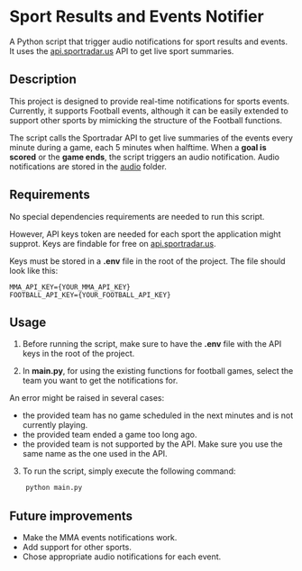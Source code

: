 # Sport Results and Events Notifier

A Python script that trigger audio notifications for sport results and events. It uses the [api.sportradar.us](https://developer.sportradar.com) API to get live sport summaries.

## Description

This project is designed to provide real-time notifications for sports events. Currently, it supports Football events, although it can be easily extended to support other sports by mimicking the structure of the Football functions.

The script calls the Sportradar API to get live summaries of the events every minute during a game, each 5 minutes when halftime. When a **goal is scored** or the **game ends**, the script triggers an audio notification. Audio notifications are stored in the [audio](./audio) folder.

## Requirements

No special dependencies requirements are needed to run this script.

However, API keys token are needed for each sport the application might supprot. Keys are findable for free on [api.sportradar.us](https://developer.sportradar.com).

Keys must be stored in a **.env** file in the root of the project. The file should look like this:

```env
MMA_API_KEY={YOUR_MMA_API_KEY}
FOOTBALL_API_KEY={YOUR_FOOTBALL_API_KEY}
```

## Usage

1. Before running the script, make sure to have the **.env** file with the API keys in the root of the project.

2. In **main.py**, for using the existing functions for football games, select the team you want to get the notifications for.

An error might be raised in several cases:

- the provided team has no game scheduled in the next minutes and is not currently playing.
- the provided team ended a game too long ago.
- the provided team is not supported by the API. Make sure you use the same name as the one used in the API.

3. To run the script, simply execute the following command:

```bash
    python main.py
```

## Future improvements

- Make the MMA events notifications work.
- Add support for other sports.
- Chose appropriate audio notifications for each event.

